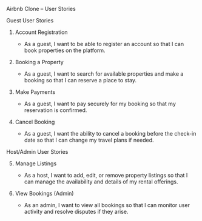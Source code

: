 
Airbnb Clone – User Stories




Guest User Stories

1. Account Registration
   - As a guest, I want to be able to register an account so that I can book properties on the platform.

2. Booking a Property
   - As a guest, I want to search for available properties and make a booking so that I can reserve a place to stay.

3. Make Payments
   - As a guest, I want to pay securely for my booking so that my reservation is confirmed.

4. Cancel Booking
   - As a guest, I want the ability to cancel a booking before the check-in date so that I can change my travel plans if needed.



Host/Admin User Stories

5. Manage Listings
   - As a host, I want to add, edit, or remove property listings so that I can manage the availability and details of my rental offerings.

6. View Bookings (Admin)
   - As an admin, I want to view all bookings so that I can monitor user activity and resolve disputes if they arise.



